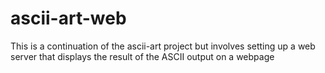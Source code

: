 # ascii-art-web

This is a continuation of the ascii-art project but involves setting up a web server that displays the result of the ASCII output on a webpage